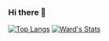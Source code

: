 ### Hi there 👋

[![Top Langs](https://github-readme-stats.vercel.app/api/top-langs/?username=wchamberlain89)](https://github.com/wchamberlain89/github-readme-stats)
[![Ward's Stats](https://github-readme-stats.vercel.app/api?username=wchamberlain89)](https://github.com/wchamberlain89/github-readme-stats)

<!--
**wchamberlain89/wchamberlain89** is a ✨ _special_ ✨ repository because its `README.md` (this file) appears on your GitHub profile.

Here are some ideas to get you started:

- 🔭 I’m currently working on ...
- 🌱 I’m currently learning ...
- 👯 I’m looking to collaborate on ...
- 🤔 I’m looking for help with ...
- 💬 Ask me about ...
- 📫 How to reach me: ...
- 😄 Pronouns: ...
- ⚡ Fun fact: ...
-->
